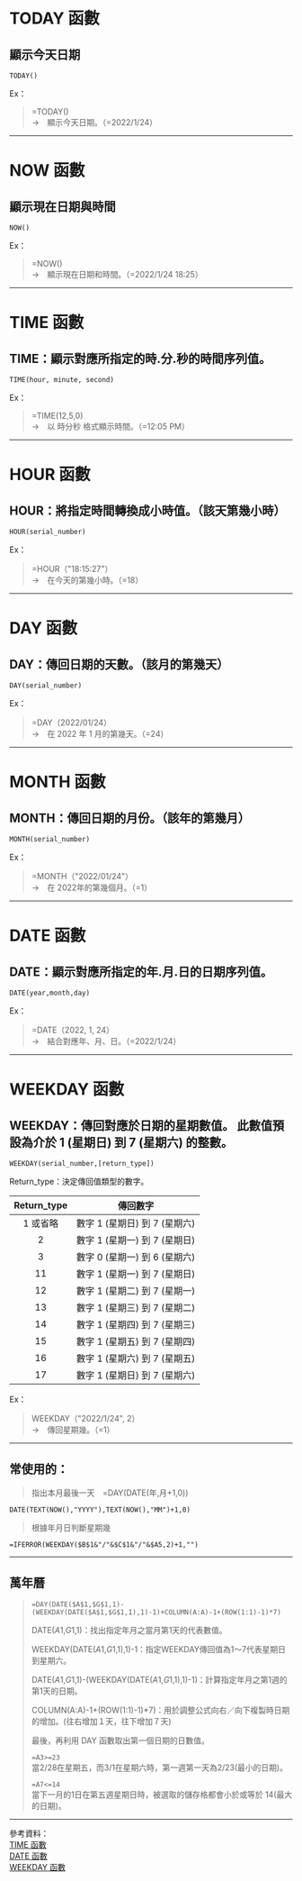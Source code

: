 # TODAY 函數
## 顯示今天日期
    TODAY()
Ex：    
>   =TODAY()  
>   →　顯示今天日期。（=2022/1/24）

---
# NOW 函數
## 顯示現在日期與時間
    NOW()

Ex：    
>   =NOW()  
>   →　顯示現在日期和時間。（=2022/1/24 18:25）

---
# TIME 函數
## TIME：顯示對應所指定的時.分.秒的時間序列值。  
    TIME(hour, minute, second)

Ex：    
>   =TIME(12,5,0)  
>   →　以 時分秒 格式顯示時間。（=12:05 PM）

---
# HOUR 函數
## HOUR：將指定時間轉換成小時值。（該天第幾小時）  
    HOUR(serial_number)
 
Ex：    
>   =HOUR（"18:15:27"）  
>   →　在今天的第幾小時。（=18）


---
# DAY 函數
## DAY：傳回日期的天數。（該月的第幾天）  
    DAY(serial_number)

Ex：    
>   =DAY（2022/01/24）  
>   →　在 2022 年 1 月的第幾天。（=24）

---
# MONTH 函數
## MONTH：傳回日期的月份。（該年的第幾月）  
    MONTH(serial_number)
 
Ex：    
>   =MONTH（"2022/01/24"）  
>   →　在 2022年的第幾個月。（=1）

---
# DATE 函數
## DATE：顯示對應所指定的年.月.日的日期序列值。  
    DATE(year,month,day)

Ex：    
>   =DATE（2022, 1, 24）  
>   →　結合對應年、月、日。（=2022/1/24）

---
# WEEKDAY 函數
## WEEKDAY：傳回對應於日期的星期數值。 此數值預設為介於 1 (星期日) 到 7 (星期六) 的整數。
    WEEKDAY(serial_number,[return_type])

Return_type：決定傳回值類型的數字。

|  Return_type |  傳回數字 |  
|  :-----: | :-----: |  
|   1 或省略  |  數字 1 (星期日) 到 7 (星期六)  |
|   2  |  數字 1 (星期一) 到 7 (星期日)  |
|   3  |  數字 0 (星期一) 到 6 (星期六)  |
|   11  |  數字 1 (星期一) 到 7 (星期日)  |
|   12  |  數字 1 (星期二) 到 7 (星期一)  |
|   13  |  數字 1 (星期三) 到 7 (星期二)  |
|   14  |  數字 1 (星期四) 到 7 (星期三)  |
|   15  |  數字 1 (星期五) 到 7 (星期四)  |
|   16  |  數字 1 (星期六) 到 7 (星期五)  |
|   17  |  數字 1 (星期日) 到 7 (星期六)  |

Ex：    
>   WEEKDAY（"2022/1/24", 2）  
>   →　傳回星期幾。（=1）

---
## 常使用的：
>   指出本月最後一天　=DAY(DATE(年,月+1,0))  

    DATE(TEXT(NOW(),"YYYY"),TEXT(NOW(),"MM")+1,0)

>   根據年月日判斷星期幾  

    =IFERROR(WEEKDAY($B$1&"/"&$C$1&"/"&$A5,2)+1,"")
---

## 萬年曆
>   ```excel
>   =DAY(DATE($A$1,$G$1,1)-(WEEKDAY(DATE($A$1,$G$1,1),1)-1)+COLUMN(A:A)-1+(ROW(1:1)-1)*7)
>   ```
>   
>   DATE($A$1,$G$1,1)：找出指定年月之當月第1天的代表數值。  
>   
>   WEEKDAY(DATE($A$1,$G$1,1),1)-1：指定WEEKDAY傳回值為1～7代表星期日到星期六。  
>   
>   DATE($A$1,$G$1,1)-(WEEKDAY(DATE($A$1,$G$1,1),1)-1)：計算指定年月之第1週的第1天的日期。  
>   
>   COLUMN(A:A)-1+(ROW(1:1)-1)*7)：用於調整公式向右／向下複製時日期的增加。(往右增加１天，往下增加７天)  
>   
>   最後，再利用 DAY 函數取出第一個日期的日數值。  
>   
>   ```=A3>=23```  
>   當2/28在星期五，而3/1在星期六時，第一週第一天為2/23(最小的日期)。
>   
>   ```=A7<=14```  
>   當下一月的1日在第五週星期日時，被選取的儲存格都會小於或等於 14(最大的日期)。

---
參考資料：  
[TIME 函數](https://support.microsoft.com/zh-tw/office/time-%E5%87%BD%E6%95%B8-9a5aff99-8f7d-4611-845e-747d0b8d5457)  
[DATE 函數](https://support.microsoft.com/zh-tw/office/date-%E5%87%BD%E6%95%B8-e36c0c8c-4104-49da-ab83-82328b832349)  
[WEEKDAY 函數](https://support.microsoft.com/zh-tw/office/weekday-%E5%87%BD%E6%95%B8-60e44483-2ed1-439f-8bd0-e404c190949a) 
 
